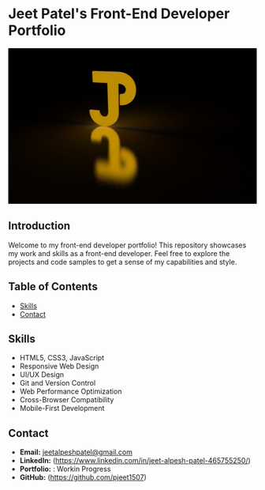 # Jeet Patel's Front-End Developer Portfolio

![Jeet Patel's Portfolio](./images/logo-portfolio.jpg)

## Introduction

Welcome to my front-end developer portfolio! This repository showcases my work and skills as a front-end developer. Feel free to explore the projects and code samples to get a sense of my capabilities and style.

## Table of Contents

- [Skills](#skills)
- [Contact](#contact)

## Skills

- HTML5, CSS3, JavaScript
- Responsive Web Design
- UI/UX Design
- Git and Version Control
- Web Performance Optimization
- Cross-Browser Compatibility
- Mobile-First Development

## Contact

- **Email:** jeetalpeshpatel@gmail.com
- **LinkedIn:** (https://www.linkedin.com/in/jeet-alpesh-patel-465755250/)
- **Portfolio:** : Workin Progress
- **GitHub:** (https://github.com/pjeet1507)
